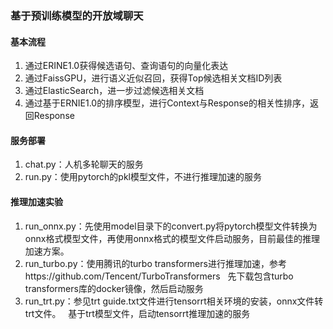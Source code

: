### 基于预训练模型的开放域聊天

#### 基本流程
1. 通过ERINE1.0获得候选语句、查询语句的向量化表达
2. 通过FaissGPU，进行语义近似召回，获得Top候选相关文档ID列表
3. 通过ElasticSearch，进一步过滤候选相关文档
4. 通过基于ERNIE1.0的排序模型，进行Context与Response的相关性排序，返回Response

#### 服务部署
1. chat.py：人机多轮聊天的服务
2. run.py：使用pytorch的pkl模型文件，不进行推理加速的服务

#### 推理加速实验
1. run_onnx.py：先使用model目录下的convert.py将pytorch模型文件转换为onnx格式模型文件，再使用onnx格式的模型文件启动服务，目前最佳的推理加速方案。
2. run_turbo.py：使用腾讯的turbo transformers进行推理加速，参考https://github.com/Tencent/TurboTransformers
&nbsp;&nbsp;先下载包含turbo transformers库的docker镜像，然后启动服务
3. run_trt.py：参见trt guide.txt文件进行tensorrt相关环境的安装，onnx文件转trt文件。
&nbsp;&nbsp;基于trt模型文件，启动tensorrt推理加速的服务